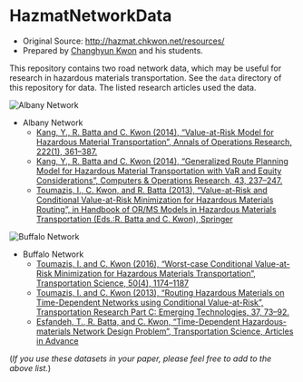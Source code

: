 # HazmatNetworkData

* Original Source: http://hazmat.chkwon.net/resources/
* Prepared by [Changhyun Kwon](http://www.chkwon.net) and his students.

This repository contains two road network data, which may be useful for research in hazardous materials transportation. See the `data` directory of this repository for data. The listed research articles used the data. 


![Albany Network](Albany-Network-Map-150x150.png)

* Albany Network
  - [Kang, Y., R. Batta and C. Kwon (2014), “Value-at-Risk Model for Hazardous Material Transportation”, Annals of Operations Research, 222(1), 361–387.](http://dx.doi.org/10.1007/s10479-012-1285-0)
  - [Kang, Y., R. Batta and C. Kwon (2014), “Generalized Route Planning Model for Hazardous Material Transportation with VaR and Equity Considerations”, Computers & Operations Research, 43, 237–247.](http://dx.doi.org/10.1016/j.cor.2013.09.015)
  - [Toumazis, I., C. Kwon, and R. Batta (2013), “Value-at-Risk and Conditional Value-at-Risk Minimization for Hazardous Materials Routing”, in Handbook of OR/MS Models in Hazardous Materials Transportation (Eds.:R. Batta and C. Kwon), Springer](http://dx.doi.org/10.1007/978-1-4614-6794-6_5)


![Buffalo Network](Buffalo_Network_Map-150x150.png)

* Buffalo Network
  - [Toumazis, I. and C. Kwon (2016), “Worst-case Conditional Value-at-Risk Minimization for Hazardous Materials Transportation”, Transportation Science, 50(4), 1174–1187](http://dx.doi.org/10.1287/trsc.2015.0639)
  - [Toumazis, I. and C. Kwon (2013), “Routing Hazardous Materials on Time-Dependent Networks using Conditional Value-at-Risk”, Transportation Research Part C: Emerging Technologies, 37, 73–92.](http://dx.doi.org/10.1016/j.trc.2013.09.006)
  - [Esfandeh, T., R. Batta, and C. Kwon, “Time-Dependent Hazardous-materials Network Design Problem”, Transportation Science, Articles in Advance](https://doi.org/10.1287/trsc.2016.0698)

(*If you use these datasets in your paper, please feel free to add to the above list.*)
